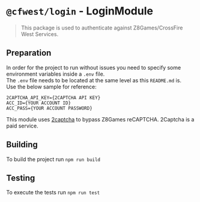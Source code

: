 # `@cfwest/login` - LoginModule

> This package is used to authenticate against Z8Games/CrossFire West Services.

## Preparation

In order for the project to run without issues you need to specify some environment variables inside a `.env` file.  
The `.env` file needs to be located at the same level as this `README.md` is.  
Use the below sample for reference:

```
2CAPTCHA_API_KEY={2CAPTCHA API KEY}
ACC_ID={YOUR ACCOUNT ID}
ACC_PASS={YOUR ACCOUNT PASSWORD}
```

This module uses [2captcha](https://2captcha.com) to bypass Z8Games reCAPTCHA. 2Captcha is a paid service.  

## Building

To build the project run `npm run build`  

## Testing

To execute the tests run `npm run test`